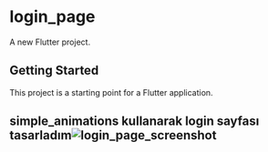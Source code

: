# login_page

A new Flutter project.

## Getting Started

This project is a starting point for a Flutter application.

## simple_animations kullanarak login sayfası tasarladım![login_page_screenshot](https://user-images.githubusercontent.com/44892139/155840919-4738123b-0f48-4407-af0c-8de976359ec3.png)
